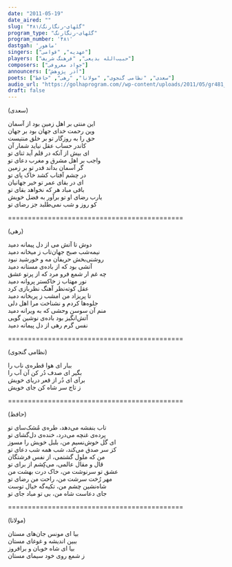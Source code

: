 ```yaml
---
date: "2011-05-19"
date_aired: ""
slug: "گلهای-رنگارنگ/۴۸۱"
program_type: "گلهای-رنگارنگ"
program_number: '۴۸۱'
dastgah: 'ماهور'
singers: ["عهدیه", "قوامی"]
players: ["حبیب‌الله بدیعی", "فرهنگ شریف"]
composers: ["جواد معروفی"]
announcers: ["آذر پژوهش"]
poets: ["سعدی", "نظامی گنجوی", "مولانا", "رهی", "حافظ"]
audio_url: "https://golhaprogram.com//wp-content/uploads/2011/05/gr481_32kbp.mp3"
draft: false
---
```


(سعدی)  

این منتی بر اهل زمین بود از آسمان  
وین رحمت خدای جهان بود بر جهان  
حق را به روزگار تو بر خلق منتیست  
کاندر حساب عقل نیاید شمار آن  
ای بیش از آنکه در قلم آید ثنای تو  
واجب بر اهل مشرق و مغرب دعای تو  
گر آسمان بداند قدر تو بر زمین  
در چشم آفتاب کشد خاک پای تو  
ای در بقای عمر تو خیر جهانیان  
باقی مباد هر که نخواهد بقای تو  
یارب رضای او تو برآور به فضل خویش  
کو روز و شب نمی‌طلبد جز رضای تو  

============================================  

(رهی)  

دوش تا آتش می از دل پیمانه دمید  
نیمه‌شب صبح جهان‌تاب ز میخانه دمید  
روشنی‌بخش حریفان مه و خورشید نبود  
آتشی بود که از باده‌ی مستانه دمید  
چه غم ار شمع فرو مرد که از پرتو عشق  
نور مهتاب ز خاکستر پروانه دمید  
عقل کوته‌نظر آهنگ نظربازی کرد  
تا پریزاد من امشب ز پریخانه دمید  
جلوه‌ها کردم و نشناخت مرا اهل دلی  
منم آن سوسن وحشی که به ویرانه دمید  
آتش‌انگیز بود باده‌ی نوشین گویی  
نفس گرم رهی از دل پیمانه دمید  

============================================  

(نظامی گنجوی)  

ببار ای هوا قطره‌ی ناب را  
بگیر ای صدف دُر کن آن آب را  
برآی ای دُر از قعر دریای خویش  
ز تاج سر شاه کن جای خویش  

============================================  

(حافظ)  

تاب بنفشه می‌دهد، طره‌ی مُشک‌سای تو  
پرده‌ی غنچه می‌درد، خنده‌ی دل‌گشای تو  
ای گل خوش‌نسیم من، بلبل خویش را مسوز  
کز سر صدق می‌کند، شب همه شب دعای تو  
من که ملول گشتمی، از نفس فرشتگان  
قال و مقال عالمی، می‌کِشم از برای تو  
عشق تو سرنوشت من، خاک درت بهشت من  
مهر رُخت سرشت من، راحت من رضای تو  
شاه‌نشین چشم من، تکیه‌گه خیال توست  
جای دعاست شاه من، بی تو مباد جای تو  

============================================  

(مولانا)  

بیا ای مونس جان‌های مستان  
ببین اندیشه و غوغای مستان  
بیا ای شاه خوبان و برافروز  
ز شمع روی خود سیمای مستان  
